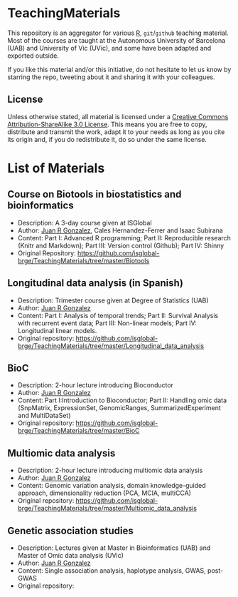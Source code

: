 # TeachingMaterials

This repository is an aggregator for various
[R](http://www.r-project.org/), `git`/`github` teaching
material.  Most of the courses are taught at the Autonomous University of Barcelona (UAB)
and University of Vic (UVic), and some have been adapted and exported outside. 

If you like this material and/or this initiative, do not hesitate to
let us know by starring the repo, tweeting about it and sharing it
with your colleagues.

## License
 
Unless otherwise stated, all material is licensed under a
[Creative Commons Attribution-ShareAlike 3.0 License](http://creativecommons.org/licenses/by-sa/3.0/).
This means you are free to copy, distribute and transmit the work,
adapt it to your needs as long as you cite its origin and, if you do
redistribute it, do so under the same license.

# List of Materials

## Course on Biotools in biostatistics and bioinformatics

- Description: A 3-day course given at ISGlobal 
- Author: [Juan R Gonzalez](https://github.com/isglobal-brge/), Cales Hernandez-Ferrer and Isaac Subirana
- Content: Part I: Advanced R programming; Part II: Reproducible research (Knitr and Markdown); Part III: Version control (Github); Part IV: Shinny
- Original Repository: https://github.com/isglobal-brge/TeachingMaterials/tree/master/Biotools

## Longitudinal data analysis (in Spanish)

- Description: Trimester course given at Degree of Statistics (UAB)
- Author: [Juan R Gonzalez](https://github.com/isglobal-brge/)
- Content: Part I: Analysis of temporal trends; Part II: Survival Analysis with recurrent event data; Part III: Non-linear models; Part IV: Longitudinal linear models. 
- Original repository: https://github.com/isglobal-brge/TeachingMaterials/tree/master/Longitudinal_data_analysis


## BioC

- Description: 2-hour lecture introducing Bioconductor
- Author: [Juan R Gonzalez](https://github.com/isglobal-brge/)
- Content: Part I:Introduction to Bioconductor; Part II: Handling omic data (SnpMatrix, ExpressionSet, GenomicRanges, SummarizedExperiment and MultiDataSet)
- Original repository: https://github.com/isglobal-brge/TeachingMaterials/tree/master/BioC

## Multiomic data analysis

- Description: 2-hour lecture introducing multiomic data analysis
- Author: [Juan R Gonzalez](https://github.com/isglobal-brge/)
- Content: Genomic variation analysis, domain knowledge-guided approach, dimensionality reduction (PCA, MCIA, multiCCA)
- Original repository: https://github.com/isglobal-brge/TeachingMaterials/tree/master/Multiomic_data_analysis

## Genetic association studies

- Description: Lectures given at Master in Bioinformatics (UAB) and Master of Omic data analysis (UVic)
- Author: [Juan R Gonzalez](https://github.com/isglobal-brge/)
- Content: Single association analysis, haplotype analysis, GWAS, post-GWAS
- Original repository:
